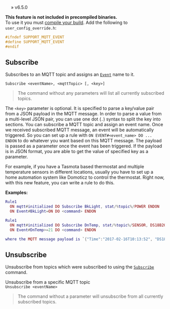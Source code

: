 &emsp;  » v6.5.0

**This feature is not included in precompiled binaries.**    
To use it you must [compile your build](compile-your-build). Add the following to `user_config_override.h`:
```c++
#ifndef SUPPORT_MQTT_EVENT
#define SUPPORT_MQTT_EVENT
#endif
```

## Subscribe
Subscribes to an MQTT topic and assigns an [`Event`](commands#event) name to it. 

`Subscribe <eventName>, <mqttTopic> [, <key>]`
> The command without any parameters will list all currently subscribed topics.

The `<key>` parameter is optional. It is specified to parse a key/value pair from a JSON payload in the MQTT message. In order to parse a value from a multi-level JSON pair, you can use one dot (`.`) syntax to split the key into sections.
You can subscribe a MQTT topic and assign an event name. Once we received subscribed MQTT message, an event will be automatically triggered. So you can set up a rule with `ON EVENT#<event_name> DO ... ENDON` to do whatever you want based on this MQTT message. The payload is passed as a parameter once the event has been triggered. If the payload is in JSON format, you are able to get the value of specified key as a parameter.  

For example, if you have a Tasmota based thermostat and multiple temperature sensors in different locations, usually you have to set up a home automation system like Domoticz to control the thermostat. Right now, with this new feature, you can write a rule to do this.  

**Examples:**  
```lua
Rule1
  ON mqtt#initialized DO Subscribe BkLight, stat/%topic%/POWER ENDON
  ON Event#BkLight=ON DO <command> ENDON
```
```lua
Rule1
  ON mqtt#initialized DO Subscribe DnTemp, stat/%topic%/SENSOR, DS18B20.Temperature ENDON
  ON Event#DnTemp>=21 DO <command> ENDON

where the MQTT message payload is `{"Time":"2017-02-16T10:13:52", "DS18B20":{"Temperature":20.6}}`
```

## Unsubscribe
Unsubscribe from topics which were subscribed to using the [`Subscribe`](#subscribe) command.  

Unsubscribe from a specific MQTT topic  
`Unsubscribe <eventName>`  

> The command without a parameter will unsubscribe from all currently subscribed topics.  